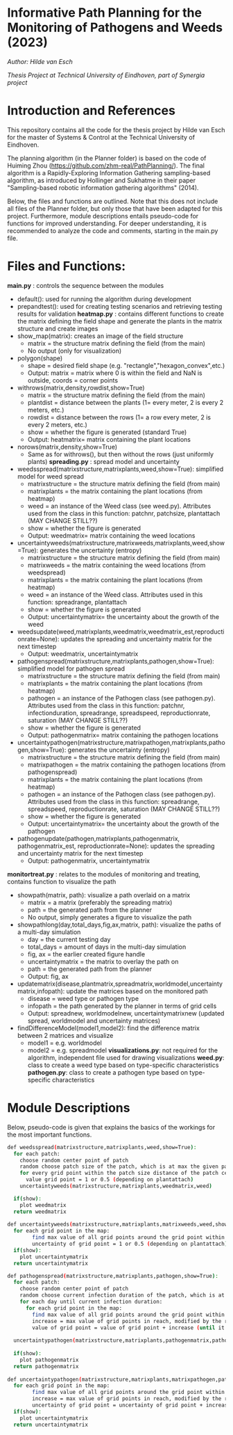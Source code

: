 # Informative Path Planning for the Monitoring of Pathogens and Weeds (2023)
_Author: Hilde van Esch_

_Thesis Project at Technical University of Eindhoven, part of Synergia project_
# Introduction and References
This repository contains all the code for the thesis project by Hilde van Esch for the master of Systems & Control at the Technical University of Eindhoven. 

The planning algorithm (in the Planner folder) is based on the code of Huiming Zhou (https://github.com/zhm-real/PathPlanning/). The final algorithm is a Rapidly-Exploring Information Gathering sampling-based algorithm, as introduced by Hollinger and Sukhatme in their paper "Sampling-based robotic information gathering algorithms" (2014).

Below, the files and functions are outlined. Note that this does not include all files of the Planner folder, but only those that have been adapted for this project. Furthermore, module descriptions entails pseudo-code for functions for improved understanding.
For deeper understanding, it is recommended to analyze the code and comments, starting in the main.py file.

# Files and Functions:
**main.py** : controls the sequence between the modules
* default(): used for running the algorithm during development
* prepandtest(): used for creating testing scenarios and retrieving testing results for validation
**heatmap.py** : contains different functions to create the matrix defining the field shape and generate the plants in the matrix structure and create images
* show_map(matrix): creates an image of the field structure
  * matrix = the structure matrix defining the field (from the main)
  * No output (only for visualization)
* polygon(shape)
  * shape = desired field shape (e.g. "rectangle","hexagon_convex",etc.)
  * Output: matrix = matrix where 0 is within the field and NaN is outside, coords = corner points
* withrows(matrix,density,rowdist,show=True)
  * matrix = the structure matrix defining the field (from the main)
  * plantdist = distance between the plants (1= every meter, 2 is every 2 meters, etc.)
  * rowdist = distance between the rows (1= a row every meter, 2 is every 2 meters, etc.)
  * show = whether the figure is generated (standard True)
  * Output: heatmatrix= matrix containing the plant locations
* norows(matrix,density,show=True)
  * Same as for withrows(), but then without the rows (just uniformly plants)
**spreading.py** : spread model and uncertainty
* weedsspread(matrixstructure,matrixplants,weed,show=True): simplified model for weed spread
  * matrixstructure = the structure matrix defining the field (from main)
  * matrixplants = the matrix containing the plant locations (from heatmap)
  * weed = an instance of the Weed class (see weed.py). Attributes used from the class in this function: patchnr, patchsize, plantattach (MAY CHANGE STILL??)
  * show = whether the figure is generated 
  * Output: weedmatrix= matrix containing the weed locations
* uncertaintyweeds(matrixstructure,matrixweeds,matrixplants,weed,show=True): generates the uncertainty (entropy)
  * matrixstructure = the structure matrix defining the field (from main)
  * matrixweeds = the matrix containing the weed locations (from weedspread)
  * matrixplants = the matrix containing the plant locations (from heatmap)
  * weed = an instance of the Weed class. Attributes used in this function: spreadrange, plantattach
  * show = whether the figure is generated 
  * Output: uncertaintymatrix= the uncertainty about the growth of the weed
* weedsupdate(weed,matrixplants,weedmatrix,weedmatrix_est,reproductionrate=None): updates the spreading and uncertainty matrix for the next timestep
  * Output: weedmatrix, uncertaintymatrix
* pathogenspread(matrixstructure,matrixplants,pathogen,show=True): simplified model for pathogen spread
  * matrixstructure = the structure matrix defining the field (from main)
  * matrixplants = the matrix containing the plant locations (from heatmap)
  * pathogen = an instance of the Pathogen class (see pathogen.py). Attributes used from the class in this function: patchnr, infectionduration, spreadrange, spreadspeed, reproductionrate, saturation (MAY CHANGE STILL??)
  * show = whether the figure is generated 
  * Output: pathogenmatrix= matrix containing the pathogen locations
* uncertaintypathogen(matrixstructure,matrixpathogen,matrixplants,pathogen,show=True): generates the uncertainty (entropy)
  * matrixstructure = the structure matrix defining the field (from main)
  * matrixpathogen = the matrix containing the pathogen locations (from pathogenspread)
  * matrixplants = the matrix containing the plant locations (from heatmap)
  * pathogen = an instance of the Pathogen class (see pathogen.py). Attributes used from the class in this function: spreadrange, spreadspeed, reproductionrate, saturation (MAY CHANGE STILL??)
  * show = whether the figure is generated 
  * Output: uncertaintymatrix= the uncertainty about the growth of the pathogen
* pathogenupdate(pathogen,matrixplants,pathogenmatrix, pathogenmatrix_est, reproductionrate=None): updates the spreading and uncertainty matrix for the next timestep
  * Output: pathogenmatrix, uncertaintymatrix

**monitortreat.py** : relates to the modules of monitoring and treating, contains function to visualize the path
* showpath(matrix, path): visualize a path overlaid on a matrix
  * matrix = a matrix (preferably the spreading matrix)
  * path = the generated path from the planner
  * No output, simply generates a figure to visualize the path
* showpathlong(day,total_days,fig,ax,matrix, path): visualize the paths of a multi-day simulation
  * day = the current testing day
  * total_days = amount of days in the multi-day simulation
  * fig, ax = the earlier created figure handle
  * uncertaintymatrix = the matrix to overlay the path on
  * path = the generated path from the planner
  * Output: fig, ax
* updatematrix(disease,plantmatrix,spreadmatrix,worldmodel,uncertaintymatrix,infopath): update the matrices based on the monitored path
  * disease = weed type or pathogen type
  * infopath = the path generated by the planner in terms of grid cells
  * Output: spreadnew, worldmodelnew, uncertaintymatrixnew (updated spread, worldmodel and uncertainty matrices)
* findDifferenceModel(model1,model2): find the difference matrix between 2 matrices and visualize
  * model1 = e.g. worldmodel
  * model2 = e.g. spreadmodel
**visualizations.py**: not required for the algorithm, independent file used for drawing visualizations
**weed.py**: class to create a weed type based on type-specific characteristics
**pathogen.py**: class to create a pathogen type based on type-specific characteristics

# Module Descriptions
Below, pseudo-code is given that explains the basics of the workings for the most important functions.

```bash
def weedsspread(matrixstructure,matrixplants,weed,show=True):
  for each patch:
    choose random center point of patch
    random choose patch size of the patch, which is at max the given patchsize
    for every grid point within the patch size distance of the patch center:
      value grid point = 1 or 0.5 (depending on plantattach)
    uncertaintyweeds(matrixstructure,matrixplants,weedmatrix,weed)

  if(show):
    plot weedmatrix
  return weedmatrix
  
def uncertaintyweeds(matrixstructure,matrixplants,matrixweeds,weed,show=True):
  for each grid point in the map:
        find max value of all grid points around the grid point within the spreadrange (that is still within the map) 
        uncertainty of grid point = 1 or 0.5 (depending on plantattach)
  if(show):
    plot uncertaintymatrix
  return uncertaintymatrix      

def pathogenspread(matrixstructure,matrixplants,pathogen,show=True):
  for each patch:
    choose random center point of patch
    random choose current infection duration of the patch, which is at max the given infectionduration
    for each day until current infection duration:
      for each grid point in the map:
        find max value of all grid points around the grid point within the spreadrange (that is still within the map)
        increase = max value of grid points in reach, modified by the reproduction rate and spreadspeed, and whether the grid point contains a crop
        value of grid point = value of grid point + increase (until it reaches the saturation value)
        
  uncertaintypathogen(matrixstructure,matrixplants,pathogenmatrix,pathogen)
  
  if(show):
    plot pathogenmatrix
  return pathogenmatrix
      
def uncertaintypathogen(matrixstructure,matrixplants,matrixpathogen,pathogen,show=True):
  for each grid point in the map:
        find max value of all grid points around the grid point within the spreadrange (that is still within the map)
        increase = max value of grid points in reach, modified by the reproduction rate and spreadspeed, and whether the grid point contains a crop
        uncertainty of grid point = uncertainty of grid point + increase (until it reaches the saturation value)
  if(show):
    plot uncertaintymatrix
  return uncertaintymatrix
```